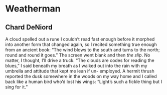 # Weatherman
## Chard DeNiord
A cloud spelled out a rune I couldn’t read
fast enough before it morphed into
another form that changed again, so I
recited something true enough from an ancient
book: “The wind blows to the south and turns
to the north; round and round it goes.” The screen
went blank and then _the slip_. No matter, I thought,
I’ll drive a truck. “The clouds are codes for reading
the blues,” I said beneath my breath as I
walked out into the rain with my umbrella
and attitude that kept me lean if un-
employed. A hermit thrush reported the dusk
somewhere in the woods on my way home and I
called back like a human bird who’d lost his wings:
“Light’s such a fickle thing but I sing for it.”